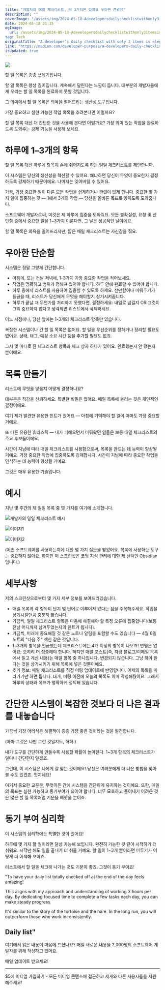 ```yaml
---
title: "개발자의 매일 체크리스트, 딱 3가지만 있어도 우아한 간결함"
description: ""
coverImage: "/assets/img/2024-05-18-Adevelopersdailychecklistwithonly3itemsiselegantsimplicity_0.png"
date: 2024-05-18 21:15
ogImage: 
  url: /assets/img/2024-05-18-Adevelopersdailychecklistwithonly3itemsiselegantsimplicity_0.png
tag: Tech
originalTitle: "A developer’s daily checklist with only 3 items is elegant simplicity"
link: "https://medium.com/developer-purpose/a-developers-daily-checklist-with-only-3-items-is-elegant-simplicity-79b1c6e0439"
isUpdated: true
---
```





<img src="/assets/img/2024-05-18-Adevelopersdailychecklistwithonly3itemsiselegantsimplicity_0.png" />

할 일 목록은 종종 쓰레기입니다.

할 일 목록은 항상 길어집니다. 계속해서 달린다는 느낌이 듭니다. 대부분의 개발자들에게 우리는 할 일 목록을 완료하지 못할 것입니다.

그 의미에서 할 일 목록은 의욕을 떨어뜨리는 생산성 도구입니다.

<div class="content-ad"></div>

가장 중요하고 실현 가능한 작업 목록을 추려본다면 어떨까요?

할 일 목록 대신 더 간단한 것을 사용해 본다면 어떨까요? 가장 의미 있는 작업을 완료하도록 도와주는 강제 기능을 사용해 보세요.

# 하루에 1–3개의 항목

할 일 목록 대신 하루에 항목이 손에 쥐어지도록 하는 일일 체크리스트를 제안합니다.

<div class="content-ad"></div>

이 시스템은 당신의 생산성을 혁신할 수 있어요. 왜냐하면 당신이 무엇이 중요한지 결정하도록 강제하기 때문이에요. 나머지는 잊어버릴 수 있어요.

가끔, 가장 중요한 일이 다른 모든 작업을 쉽게하거나 관련이 없게 합니다. 중요한 몇 가지 일에 집중하는 것 — 1에서 3개의 작업 — 당신을 올바른 목표로 향하도록 도와줍니다.

소프트웨어 개발자로써, 이것은 제 하루에 집중을 도와줘요. 모든 불확실성, 요청 및 산만함 중에서 중요한 일을 1~3가지 이룬다면, 그 날은 성공적인 날이에요.

할 일 목록은 의욕을 떨어뜨리지만, 짧은 매일 체크리스트는 자신감을 줘요.

<div class="content-ad"></div>

# 우아한 단순함

시스템은 정말 그렇게 간단합니다.

- 아침에, 또는 전날 저녁에, 1-3가지 가장 중요한 작업을 적어보세요.
- 작업은 명확하고 범위가 정해져 있어야 합니다. 하루 안에 완료할 수 있어야 합니다.
- 하루 중에서 리스트를 사용하여 집중할 수 있도록 하세요. 산만함이나 미뤄두기가 들끓을 때, 리스트가 당신에게 무엇을 해야할지 상기시켜줍니다.
- 하루가 끝날 때 무언가를 처리하지 못했다면, 결정하세요: 내일로 넘길지 OR 그것이 그리 중요하지 않다고 생각되면 리스트에서 삭제하세요.

어느 시점에나, 당신 앞에는 1-3개의 체크리스트 항목만 있습니다.

<div class="content-ad"></div>

복잡한 시스템이나 긴 할 일 목록은 없어요. 할 일을 우선순위를 정하거나 정리할 필요도 없어요. 상태, 태그, 예상 소요 시간 등을 추가할 필요도 없죠.

그저 몇 마디로 된 체크리스트 항목과 체크 상자 하나가 있어요. 완료했는지 안 했는지 뿐이에요.

# 목록 만들기

리스트에 무엇을 넣을지 어떻게 결정하나요?

<div class="content-ad"></div>

대부분은 직감을 신뢰하세요. 특별한 비밀은 없어요. 매일 목록에 올리는 것은 개인적인 결정이에요.

여기 제가 발견한 유용한 힌트가 있어요 — 아침에 기억해야 할 일이 아마도 가장 중요할 거에요.

또 다른 유용한 휴리스틱 — 내가 피해오면서 미뤄왔던 일들은 보통 매일 체크리스트의 주요 후보들이에요.

시간이 지남에 따라 매일 체크리스트를 사용함으로써, 목록을 만드는 데 능력이 향상될 거예요. 가장 중요한 작업에 집중하도록 강제합니다. 시간이 지남에 따라 중요한 작업을 인식하는 데 능력이 향상될 거예요.

<div class="content-ad"></div>

그것은 매우 유용한 기술입니다.

# 예시

지난 몇 주간의 제 일일 목록 중 몇 가지를 여기에 소개합니다.

![개발자의 일일 체크리스트 예시](/assets/img/2024-05-18-Adevelopersdailychecklistwithonly3itemsiselegantsimplicity_1.png)

<div class="content-ad"></div>

![이미지1](/assets/img/2024-05-18-Adevelopersdailychecklistwithonly3itemsiselegantsimppng)

![이미지2](/assets/img/2024-05-18-Adevelopersdailychecklistwithonly3itemselegantsimplicity.png)

(어떤 소프트웨어를 사용하는지에 대한 몇 가지 질문을 받았어요. 목록에 사용하는 도구는 중요하지 않아요. 하지만 이 스크린샷은 코딩 지식 관리에 대한 제 선택인 Obsidian입니다.)

# 세부사항

<div class="content-ad"></div>

저의 스크린샷으로부터 몇 가지 세부 정보를 보여드리겠습니다.

- 매일 목록의 각 항목이 단지 몇 단어로 이루어져 있다는 점을 주목해주세요. 작업을 상기시킬만큼 충분히 짧습니다.
- 가끔씩, 일일 체크리스트 항목은 다음에 해결해야 할 특정 오류에 집중합니다(보통 전날 어디까지 남겨두었는지의 힌트가 됩니다).
- 가끔씩, 미래에 중요해질 것 같은 노트나 알림을 포함할 수도 있습니다 — 4월 6일 노트의 "다음 주" 섹션 같은 것입니다.
- 1~3개의 항목을 언급했는데 체크리스트에는 4개 이상의 항목이 나오죠! 변명은 없어요; 오히려 더 집중해야 합니다. 하지만 매일 포스트(즉, 지금 블로그/이메일 목록에서 읽고 계신 내용)는 매일 항목 중 하나입니다. 변경되지 않습니다. 그냥 해야 한다는 것을 상기시키기 위해 목록에 넣은 것뿐이에요.
- 추가 정보: 매일 체크리스트를 직접 미팅 업데이트에 반영합니다. 어제의 목록을 따라가기만 하면 됩니다. 대개, 미팅 이전에 오늘의 목록도 이미 작성해뒀어요. 그래서 하루의 상태와 목표가 명확하게 정의돼 있습니다.

# 간단한 시스템이 복잡한 것보다 더 나은 결과를 내놓습니다

가끔씩 가장 어리석은 해결책이 종종 가장 좋은 것이라는 것을 발견합니다.

<div class="content-ad"></div>

(아마 그것은 나만 그런 것일지도, 하하.)

내가 도구를 간단하게 만들수록 사용할 확률이 높아진다. 1~3개 항목의 체크리스트가 얼마나 간단한지 알겠죠.

그런데, 이 시스템은 나에게 잘 맞는 것이에요! 당신은 여러분에게 더 나은 방법을 찾아볼 수도 있겠죠. 멋지네요!

여기서 중요한 교훈은, 무엇이든 간에 시스템을 간단하게 유지하는 것이에요. 또한, 매일의 목표는 실현 가능하고 동기부여가 되어야 합니다. 너무 모호하고 풀어내기 어려운 것은 많은 할 일 목록처럼 기운을 빼앗을 뿐이죠.

<div class="content-ad"></div>

# 동기 부여 심리학

이 시스템의 심리학에는 특별한 것이 있어요!

하루에 몇 가지 할 일이라면 달성 가능해 보입니다. 완전히 가능한 것 같아 시작하기 더 쉬워요. 시작만 해도 일을 끝내기 더 쉬울 거예요. 할 일이 1~3개 뿐이라면 미루기가 어떻게 더 어색해 보이죠.

리스트에서 할 일을 체크해 나가는 것도 기분이 좋죠. 그것이 동기 부여죠!

<div class="content-ad"></div>

"To have your daily list totally checked off at the end of the day feels amazing!

This aligns with my approach and understanding of working 3 hours per day. By dedicating focused time to complete a few tasks each day, you can make steady progress.

It's similar to the story of the tortoise and the hare. In the long run, you will outperform those who work inconsistently.

## Daily list"

<div class="content-ad"></div>

여기에서 읽은 내용이 마음에 드셨나요? 매일 새로운 내용을 2,000명의 소프트웨어 개발자를 위해 작성하고 있어요.

매일 업데이트 받으세요!

---

$5에 미디엄 가입하기 - 모든 미디엄 콘텐츠에 접근하고 제게와 다른 사용자들을 지원해주세요!